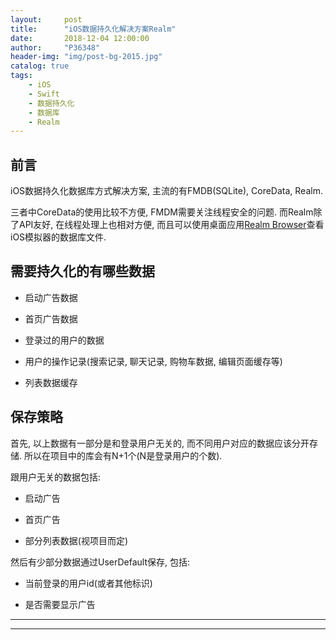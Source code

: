 ```yaml
---
layout:     post
title:      "iOS数据持久化解决方案Realm"
date:       2018-12-04 12:00:00
author:     "P36348"
header-img: "img/post-bg-2015.jpg"
catalog: true
tags:
    - iOS
    - Swift
    - 数据持久化
    - 数据库
    - Realm
---
```


## 前言

iOS数据持久化数据库方式解决方案, 主流的有FMDB(SQLite), CoreData, Realm.

三者中CoreData的使用比较不方便, FMDM需要关注线程安全的问题. 而Realm除了API友好, 在线程处理上也相对方便, 而且可以使用桌面应用[Realm Browser](https://itunes.apple.com/us/app/realm-browser/id1007457278?mt=12)查看iOS模拟器的数据库文件.

## 需要持久化的有哪些数据

- 启动广告数据

- 首页广告数据

- 登录过的用户的数据

- 用户的操作记录(搜索记录, 聊天记录, 购物车数据, 编辑页面缓存等)

- 列表数据缓存

## 保存策略

首先, 以上数据有一部分是和登录用户无关的, 而不同用户对应的数据应该分开存储. 所以在项目中的库会有N+1个(N是登录用户的个数).

跟用户无关的数据包括:

- 启动广告

- 首页广告

- 部分列表数据(视项目而定)

然后有少部分数据通过UserDefault保存, 包括:

- 当前登录的用户id(或者其他标识)

- 是否需要显示广告

---

---